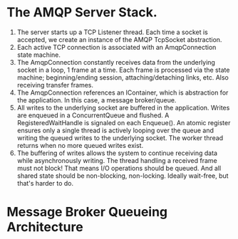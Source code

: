 ﻿# The AMQP Server Stack.

1. The server starts up a TCP Listener thread. Each time a socket is accepted,
   we create an instance of the AMQP TcpSocket abstraction.
2. Each active TCP connection is associated with an AmqpConnection state
   machine.
3. The AmqpConnection constantly receives data from the underlying socket
   in a loop, 1 frame at a time. Each frame is processed via the state machine;
   beginning/ending session, attaching/detaching links, etc. Also receiving
   transfer frames.
4. The AmqpConnection references an IContainer, which is abstraction for the
   application. In this case, a message broker/queue.
5. All writes to the underlying socket are buffered in the application. Writes
   are enqueued in a ConcurrentQueue and flushed. A RegisteredWaitHandle is
   signaled on each Enqueue(). An atomic register ensures only a single thread
   is actively looping over the queue and writing the queued writes to the
   underlying socket. The worker thread returns when no more queued writes exist.
6. The buffering of writes allows the system to continue receiving data while
   asynchronously writing. The thread handling a received frame must not block!
   That means I/O operations should be queued. And all shared state should be 
   non-blocking, non-locking. Ideally wait-free, but that's harder to do.

# Message Broker Queueing Architecture